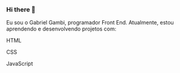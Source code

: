 ### Hi there 👋	

Eu sou o Gabriel Gambi, programador Front End. Atualmente, estou aprendendo e desenvolvendo projetos com:


HTML

CSS

JavaScript




